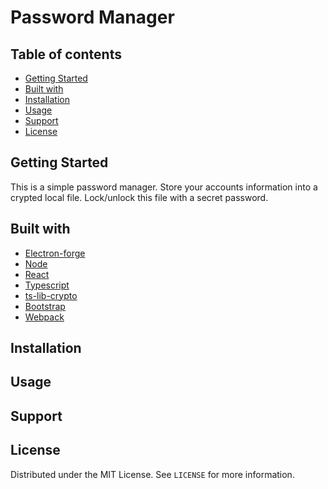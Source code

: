 # Password Manager
## Table of contents
* [Getting Started](#Getting-Started)
* [Built with](#Built-with)
* [Installation](#Installation)
* [Usage](#Usage)
* [Support](#Support)
* [License](#License)

## Getting Started
This is a simple password manager. Store your accounts information into a crypted local file. Lock/unlock this file with a secret password.  
  
## Built with
- [Electron-forge](https://github.com/electron-userland/electron-forge)
- [Node](https://nodejs.org/en/about/)
- [React](https://github.com/facebook/react)
- [Typescript](https://github.com/microsoft/TypeScript)
- [ts-lib-crypto](https://github.com/wavesplatform/ts-lib-crypto)
- [Bootstrap](https://github.com/twbs/bootstrap)
- [Webpack](https://github.com/webpack/webpack)

## Installation

## Usage

## Support

## License
Distributed under the MIT License. See `LICENSE` for more information.